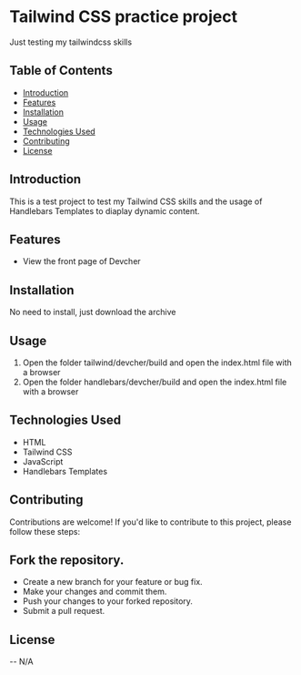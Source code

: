# Tailwind CSS practice project

Just testing my tailwindcss skills

## Table of Contents

- [Introduction](#introduction)
- [Features](#features)
- [Installation](#installation)
- [Usage](#usage)
- [Technologies Used](#technologies-used)
- [Contributing](#contributing)
- [License](#license)

## Introduction

This is a test project to test my Tailwind CSS skills and the usage of Handlebars Templates to diaplay dynamic content.

## Features

- View the front page of Devcher

## Installation
No need to install, just download the archive

## Usage 
1. Open the folder tailwind/devcher/build and open the index.html file with a browser
2. Open the folder handlebars/devcher/build and open the index.html file with a browser

## Technologies Used
* HTML
* Tailwind CSS
* JavaScript
* Handlebars Templates
  
## Contributing
Contributions are welcome! If you'd like to contribute to this project, please follow these steps:

## Fork the repository.
* Create a new branch for your feature or bug fix.
* Make your changes and commit them.
* Push your changes to your forked repository.
* Submit a pull request.
## License
-- N/A
